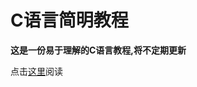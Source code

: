 # C语言简明教程

**这是一份易于理解的C语言教程,将不定期更新**

点击[这里](https://null147.gitbook.io/c/c-yu-yan-jiao-cheng/1.1-huan-jing-pei-zhi)阅读

